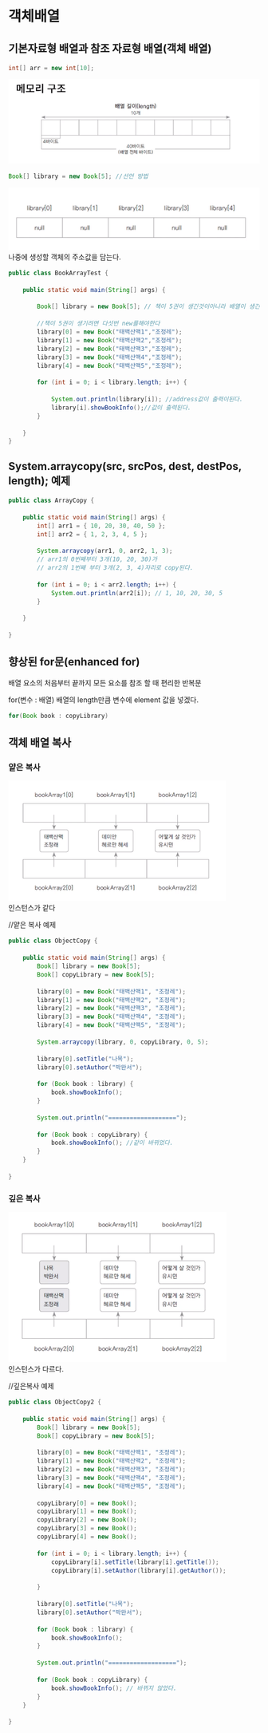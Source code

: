 # 객체배열
## 기본자료형 배열과 참조 자료형 배열(객체 배열)

```java
int[] arr = new int[10];
```
<img src="https://github.com/goheeji/goheeji.github.io/blob/master/assets/images/java/array-of-objects/1.png"><br>

```java
Book[] library = new Book[5]; //선언 방법
```
<img src="https://github.com/goheeji/goheeji.github.io/blob/master/assets/images/java/array-of-objects/2.png"><br>
나중에 생성할 객체의 주소값을 담는다.

```java
public class BookArrayTest {

	public static void main(String[] args) {

		Book[] library = new Book[5]; // 책이 5권이 생긴것이아니라 배열이 생긴것이다. 
		
		//책이 5권이 생기려면 다섯번 new를해야한다
		library[0] = new Book("태백산맥1","조정레");
		library[1] = new Book("태백산맥2","조정레");
		library[2] = new Book("태백산맥3","조정레");
		library[3] = new Book("태백산맥4","조정레");
		library[4] = new Book("태백산맥5","조정레");

		for (int i = 0; i < library.length; i++) {

			System.out.println(library[i]); //address값이 출력이된다.
			library[i].showBookInfo();//값이 출력된다.
		}

	}
}

```

## System.arraycopy(src, srcPos, dest, destPos, length); 예제

```java
public class ArrayCopy {

	public static void main(String[] args) {
		int[] arr1 = { 10, 20, 30, 40, 50 };
		int[] arr2 = { 1, 2, 3, 4, 5 };

		System.arraycopy(arr1, 0, arr2, 1, 3);
		// arr1의 0번째부터 3개(10, 20, 30)가
		// arr2의 1번째 부터 3개(2, 3, 4)자리로 copy된다.

		for (int i = 0; i < arr2.length; i++) {
			System.out.println(arr2[i]); // 1, 10, 20, 30, 5
		}

	}

}
```

## 향상된 for문(enhanced for)
배열 요소의 처음부터 끝까지 모든 요소를 참조 할 때 편리한 반복문

for(변수 : 배열)
배열의 length만큼 변수에 element 값을 넣겠다. 

```java
for(Book book : copyLibrary)
```


## 객체 배열 복사
### 얕은 복사
<img src="https://github.com/goheeji/goheeji.github.io/blob/master/assets/images/java/array-of-objects/3.png"><br>
인스턴스가 같다

//얕은 복사 예제

```java
public class ObjectCopy {

	public static void main(String[] args) {
		Book[] library = new Book[5];
		Book[] copyLibrary = new Book[5];

		library[0] = new Book("태백산맥1", "조정레");
		library[1] = new Book("태백산맥2", "조정레");
		library[2] = new Book("태백산맥3", "조정레");
		library[3] = new Book("태백산맥4", "조정레");
		library[4] = new Book("태백산맥5", "조정레");

		System.arraycopy(library, 0, copyLibrary, 0, 5);

		library[0].setTitle("나목");
		library[0].setAuthor("박완서");

		for (Book book : library) {
			book.showBookInfo();
		}

		System.out.println("===================");

		for (Book book : copyLibrary) {
			book.showBookInfo(); //같이 바뀌었다.
		}
	}

}
```
### 깊은 복사
<img src="https://github.com/goheeji/goheeji.github.io/blob/master/assets/images/java/array-of-objects/4.png"><br>
인스턴스가 다르다.

//깊은복사 예제

```java
public class ObjectCopy2 {

	public static void main(String[] args) {
		Book[] library = new Book[5];
		Book[] copyLibrary = new Book[5];

		library[0] = new Book("태백산맥1", "조정레");
		library[1] = new Book("태백산맥2", "조정레");
		library[2] = new Book("태백산맥3", "조정레");
		library[3] = new Book("태백산맥4", "조정레");
		library[4] = new Book("태백산맥5", "조정레");

		copyLibrary[0] = new Book();
		copyLibrary[1] = new Book();
		copyLibrary[2] = new Book();
		copyLibrary[3] = new Book();
		copyLibrary[4] = new Book();

		for (int i = 0; i < library.length; i++) {
			copyLibrary[i].setTitle(library[i].getTitle());
			copyLibrary[i].setAuthor(library[i].getAuthor());

		}

		library[0].setTitle("나목");
		library[0].setAuthor("박완서");

		for (Book book : library) {
			book.showBookInfo();
		}

		System.out.println("===================");

		for (Book book : copyLibrary) {
			book.showBookInfo(); // 바뀌지 않았다.
		}
	}

}


```
